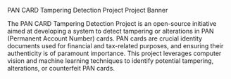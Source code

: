 PAN CARD Tampering Detection Project
Project Banner

The PAN CARD Tampering Detection Project is an open-source initiative aimed at developing a system to detect tampering or alterations in PAN (Permanent Account Number) cards. PAN cards are crucial identity documents used for financial and tax-related purposes, and ensuring their authenticity is of paramount importance. This project leverages computer vision and machine learning techniques to identify potential tampering, alterations, or counterfeit PAN cards.
